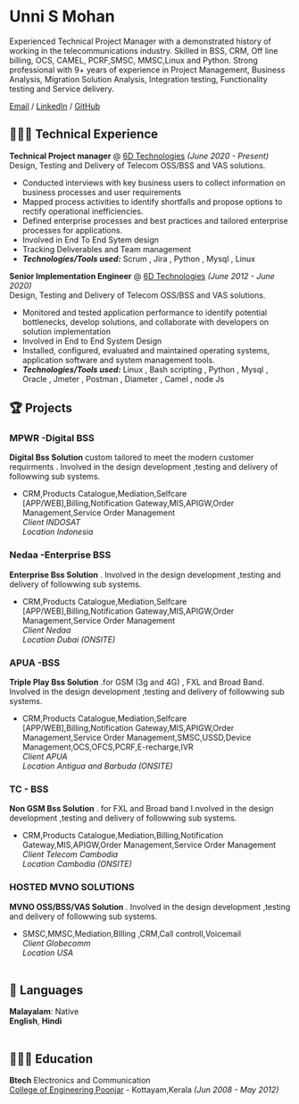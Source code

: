 # Unni S Mohan
Experienced Technical Project Manager with a demonstrated history of working in the telecommunications industry. Skilled in BSS, CRM, Off line billing, OCS, CAMEL, PCRF,SMSC, MMSC,Linux and Python. Strong  professional with  9+ years of experience in Project Management, Business Analysis, Migration Solution Analysis, Integration testing, Functionality testing and Service delivery.

[Email](mailto:unnismohan@gmail.com) / [LinkedIn](https://www.linkedin.com/in/unni-s-mohan/) / [GitHub](https://github.com/unnismohan) 

## 👩🏼‍💻  Technical Experience
**Technical Project manager** @ [6D Technologies](https://6dtech.co.in/) _(June 2020 - Present)_ <br>
Design, Testing and Delivery of Telecom OSS/BSS and VAS solutions.
  - Conducted interviews with key business users to collect information on business processes and user requirements
  - Mapped process activities to identify shortfalls and propose options to rectify operational inefficiencies.
  - Defined enterprise processes and best practices and tailored enterprise processes for applications.
  - Involved in End To End Sytem design 
  - Tracking Deliverables and Team management
  - **_Technologies/Tools used:_** Scrum , Jira , Python , Mysql , Linux

**Senior Implementation Engineer** @ [6D Technologies](https://6dtech.co.in/) _(June 2012 - June 2020)_ <br>
Design, Testing and Delivery of Telecom OSS/BSS and VAS solutions.
  - Monitored and tested application performance to identify potential bottlenecks, develop solutions, and collaborate with developers on solution implementation
  - Involved in End to End System Design 
  - Installed, configured, evaluated and maintained operating systems, application software and system management tools.
  - **_Technologies/Tools used:_** Linux , Bash scripting , Python , Mysql , Oracle , Jmeter , Postman , Diameter , Camel , node Js 

## 🏆 Projects
### MPWR -Digital BSS 
**Digital Bss Solution** custom tailored to meet the modern customer requirments . Involved in the design development ,testing and delivery of followwing sub systems.
- CRM,Products Catalogue,Mediation,Selfcare [APP/WEB],Billing,Notification Gateway,MIS,APIGW,Order Management,Service Order Management <br>
_Client INDOSAT <br>Location Indonesia_
### Nedaa -Enterprise BSS
**Enterprise Bss Solution** . Involved in the design development ,testing and delivery of followwing sub systems.
- CRM,Products Catalogue,Mediation,Selfcare [APP/WEB],Billing,Notification Gateway,MIS,APIGW,Order Management,Service Order Management <br>
_Client Nedaa <br> Location Dubai (ONSITE)_
### APUA -BSS
**Triple Play  Bss Solution** .for GSM (3g and 4G) , FXL and Broad Band. Involved in the design development ,testing and delivery of followwing sub systems.
- CRM,Products Catalogue,Mediation,Selfcare [APP/WEB],Billing,Notification Gateway,MIS,APIGW,Order Management,Service Order Management,SMSC,USSD,Device Management,OCS,OFCS,PCRF,E-recharge,IVR <br>
_Client APUA <br> Location Antigua and Barbuda (ONSITE)_
### TC - BSS
**Non GSM Bss Solution** . for FXL and Broad band I.nvolved in the design development ,testing and delivery of followwing sub systems.
- CRM,Products Catalogue,Mediation,Billing,Notification Gateway,MIS,APIGW,Order Management,Service Order Management <br>
_Client Telecom Cambodia <br> Location Cambodia (ONSITE)_
### HOSTED MVNO SOLUTIONS
**MVNO OSS/BSS/VAS Solution** . Involved in the design development ,testing and delivery of followwing sub systems. <br>
- SMSC,MMSC,Mediation,BIlling ,CRM,Call controll,Voicemail <br>
_Client Globecomm<br>Location USA_
<br><br>
## 💬 Languages

**Malayalam**: Native <br>
**English**,
**Hindi**
<br><br>

## 👩🏼‍🎓 Education

**Btech** Electronics and Communication<br>
[College of Engineering Poonjar](http://www.cep.ac.in/) - Kottayam,Kerala _(Jun 2008 - May 2012)_ <br>
